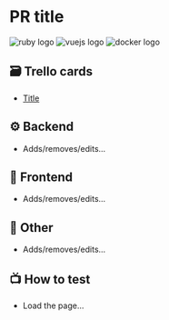 # PR title

![ruby logo](https://img.shields.io/badge/Ruby-informational?style=flat&logo=ruby&logoColor=white&color=CC0000)
![vuejs logo](https://img.shields.io/badge/Vue-4fc08d?style=flat&logo=vuedotjs&logoColor=fff)
![docker logo](https://img.shields.io/badge/docker-1?logo=docker&logoColor=fff&color=2496ED)

## 🗃 Trello cards

- [Title](https://trello.com)

## ⚙️ Backend

- Adds/removes/edits...

## 🎨 Frontend

- Adds/removes/edits...

## 🔀 Other

- Adds/removes/edits...

## 📺 How to test

- Load the page...
